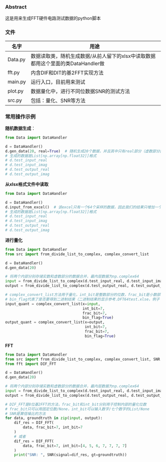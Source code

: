 ### Abstract

这是用来生成FFT硬件电路测试数据的python脚本

### 文件

| 名字 | 用途 |
| --- | --- |
|Data.py|数据读取类，随机生成数据/从前人留下的xlsx中读取数据都用这个里面的类DataHandler做| 
|fft.py|内含DIF和DIT的基2FFT实现方法|
|main.py|运行入口，目前用来测试| 
|plot.py|数据量化中，进行不同位数据SNR的测试方法| 
|src.py|包括：量化、SNR等方法|

### 常用操作示例

**随机数据生成**：

```python
from Data import DataHandler

d = DataHandler()
d.gen_data(20, real=True)  # 随机生成20个数据，并且其中只有real部分（虚数部分置零）
# 生成的数据是List[np.array[np.float32]]格式
# d.test_input_real
# d.test_input_imag
# d.test_output_real
# d.test_output_imag
```

**从xlsx格式文件中读取**

```python
from Data import DataHandler

d = DataHandler()
d.input_from_excel()  # 该excel只有一个64个采样的数据，因此我们的结果只增加一个
# 生成的数据是List[np.array[np.float32]]格式
# d.test_input_real
# d.test_input_imag
# d.test_output_real
# d.test_output_imag
```

**进行量化**

```python
from Data import DataHandler
from src import from_divide_list_to_complex, complex_convert_list

d = DataHandler()
d.gen_data(20)

# 将两个内部分别存储实数和虚数部分的数据合并，最内层数据为np.complex64
input = from_divide_list_to_complex(d.test_input_real, d.test_input_imag)
output = from_divide_list_to_complex(d.test_output_real, d.test_output_imag)

# complex_convert_list方法用于量化，int_bit是整数部分的位数，frac_bit是小数部分的位数，
# bin_flag代表了是否要得到二进制结果（二进制结果的显示参考.DFT64test.xlse，例子：-1101.010)
input_quant = complex_convert_list(x=input,
                                   int_bit=7,
                                   frac_bit=7,
                                   bin_flag=True)
output_quant = complex_convert_list(x=output,
                                    int_bit=7,
                                    frac_bit=7,
                                    bin_flag=True)
```

**FFT**

```python
from Data import DataHandler
from src import from_divide_list_to_complex, complex_convert_list, SNR
from fft import DIF_FFT

d = DataHandler()
d.gen_data(20)

# 将两个内部分别存储实数和虚数部分的数据合并，最内层数据为np.complex64
input = from_divide_list_to_complex(d.test_input_real, d.test_input_imag)
output = from_divide_list_to_complex(d.test_output_real, d.test_output_imag)

# DIF_FFT是8位基2FFT的方法，frac_bit和int_bit分别用于控制内部的量化位数
# frac_bit只可以用固定位数/None，int_bit可以输入数字/七个数字的List/None
# SNR是算信噪比的方法
for data, groundtruth in zip(input, output):
    dif_res = DIF_FFT(
        data, frac_bit=7, int_bit=7
    )
    # 或者
    dif_res = DIF_FFT(
        data, frac_bit=7, int_bit=[4, 5, 6, 7, 7, 7, 7]
    )
    print("SNR: ", SNR(signal=dif_res, gt=groundtruth))
```




